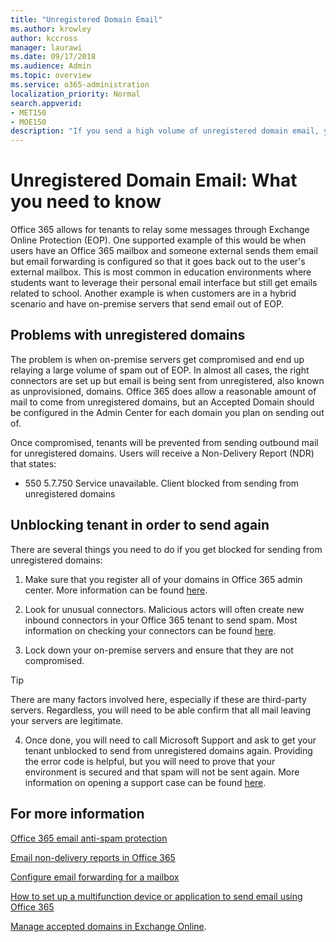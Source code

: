 ```yaml
---
title: "Unregistered Domain Email"
ms.author: krowley
author: kccross
manager: laurawi
ms.date: 09/17/2018
ms.audience: Admin
ms.topic: overview
ms.service: o365-administration
localization_priority: Normal
search.appverid:
- MET150
- MOE150
description: "If you send a high volume of unregistered domain email, you run the risk of your email getting blocked. Read this article to learn more."
---
```


# Unregistered Domain Email: What you need to know

Office 365 allows for tenants to relay some messages through Exchange Online Protection (EOP). One supported example of this would be when users have an Office 365 mailbox and someone external sends them email but email forwarding is configured so that it goes back out to the user's external mailbox. This is most common in education environments where students want to leverage their personal email interface but still get emails related to school. Another example is when customers are in a hybrid scenario and have on-premise servers that send email out of EOP.

## Problems with unregistered domains

The problem is when on-premise servers get compromised and end up relaying a large volume of spam out of EOP. In almost all cases, the right connectors are set up but email is being sent from unregistered, also known as unprovisioned, domains. Office 365 does allow a reasonable amount of mail to come from unregistered domains, but an Accepted Domain should be configured in the Admin Center for each domain you plan on sending out of.

Once compromised, tenants will be prevented from sending outbound mail for unregistered domains. Users will receive a Non-Delivery Report (NDR) that states:

- 550 5.7.750 Service unavailable. Client blocked from sending from unregistered domains

## Unblocking tenant in order to send again

There are several things you need to do if you get blocked for sending from unregistered domains:

1. Make sure that you register all of your domains in Office 365 admin center. More information can be found [here](https://docs.microsoft.com/en-us/exchange/mail-flow-best-practices/manage-accepted-domains/manage-accepted-domains).

2. Look for unusual connectors. Malicious actors will often create new inbound connectors in your Office 365 tenant to send spam. Most information on checking your connectors can be found [here](https://docs.microsoft.com/en-us/powershell/module/exchange/mail-flow/get-inboundconnector?view=exchange-ps). 

3. Lock down your on-premise servers and ensure that they are not compromised.

> [!TIP]
> There are many factors involved here, especially if these are third-party servers. Regardless, you will need to be able confirm that  all mail leaving your servers are legitimate.

4. Once done, you will need to call Microsoft Support and ask to get your tenant unblocked to send from unregistered domains again.  Providing the error code is helpful, but you will need to prove that your environment is secured and that spam will not be sent again. More information on opening a support case can be found [here](https://support.office.com/en-us/article/Contact-support-for-business-products-Admin-Help-32a17ca7-6fa0-4870-8a8d-e25ba4ccfd4b#ID0EAADAAA=online).
  
## For more information

[Office 365 email anti-spam protection](anti-spam-protection.md)

[Email non-delivery reports in Office 365](https://support.office.com/article/email-non-delivery-reports-in-office-365-51daa6b9-2e35-49c4-a0c9-df85bf8533c3)

[Configure email forwarding for a mailbox](https://docs.microsoft.com/en-us/exchange/recipients-in-exchange-online/manage-user-mailboxes/configure-email-forwarding)

[How to set up a multifunction device or application to send email using Office 365](https://support.office.com/en-us/article/How-to-set-up-a-multifunction-device-or-application-to-send-email-using-Office-365-69f58e99-c550-4274-ad18-c805d654b4c4)

[Manage accepted domains in Exchange Online](https://docs.microsoft.com/en-us/exchange/mail-flow-best-practices/manage-accepted-domains/manage-accepted-domains).
